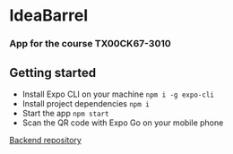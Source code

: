 # IdeaBarrel
### App for the course TX00CK67-3010

## Getting started
- Install Expo CLI on your machine
`npm i -g expo-cli`
- Install project dependencies
`npm i`
- Start the app
`npm start`
- Scan the QR code with Expo Go on your mobile phone

[Backend repository](https://github.com/Paattis/ideabarrel-backend)

